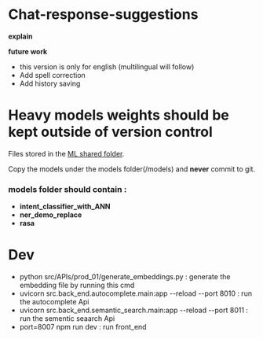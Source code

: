 # Chat-response-suggestions

**explain**

**future work**
- this version is only for english (multilingual will follow)
- Add spell correction
- Add history saving
# Heavy models weights should be kept outside of version control

Files stored in the [ML shared folder](\\ats-store01\BusinessIntelligence\ML\Chat-Response-Suggestions\models).

Copy the models under the models folder(/models) and **never** commit to git.

### models folder should contain :
- **intent_classifier_with_ANN**
- **ner_demo_replace**
- **rasa**

# Dev
- python src/APIs/prod_01/generate_embeddings.py : generate the embedding file by running this cmd
- uvicorn src.back_end.autocomplete.main:app --reload --port 8010 : run the autocomplete Api
- uvicorn src.back_end.semantic_search.main:app --reload --port 8011 : run the sementic seaarch Api
- port=8007 npm run dev : run front_end